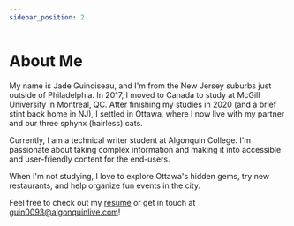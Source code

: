 ```yaml
---
sidebar_position: 2
---
```


# About Me

My name is Jade Guinoiseau, and I'm from the New Jersey suburbs just outside of Philadelphia. In 2017, I moved to Canada to study at McGill University in Montreal, QC. After finishing my studies in 2020 (and a brief stint back home in NJ), I settled in Ottawa, where I now live with my partner and our three sphynx (hairless) cats. 

Currently, I am a technical writer student at Algonquin College. I'm passionate about taking complex information and making it into accessible and user-friendly content for the end-users.

When I'm not studying, I love to explore Ottawa's hidden gems, try new restaurants, and help organize fun events in the city. 

Feel free to check out my [resume](https://www.dropbox.com/scl/fi/g68d99r120hd2soimxd3a/Jade-Guinoiseau-Resume.pdf?rlkey=gxs8o4hnn4xo9elxg3fnzsrz1&st=0zwfblvs&dl=0) or get in touch at guin0093@algonquinlive.com!
